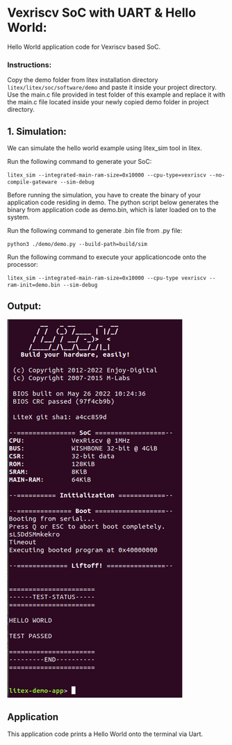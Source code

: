 # Vexriscv SoC with UART & Hello World:
Hello World application code for Vexriscv based SoC.

### Instructions:
Copy the demo folder from litex installation directory ``litex/litex/soc/software/demo`` and paste it inside your project directory. Use the main.c file provided in test folder of this example and replace it with the main.c file located inside your newly copied demo folder in project directory.

## 1. Simulation:
We can simulate the hello world example using litex_sim tool in litex.

Run the following command to generate your SoC:
```
litex_sim --integrated-main-ram-size=0x10000 --cpu-type=vexriscv --no-compile-gateware --sim-debug
```
Before running the simulation, you have to create the binary of your application code residing in demo. The python script below generates the binary from application code as demo.bin, which is later loaded on to the system.

Run the following command to generate .bin file from .py file:
```
python3 ./demo/demo.py --build-path=build/sim
```
Run the following command to execute your applicationcode onto the processor:
```
litex_sim --integrated-main-ram-size=0x10000 --cpu-type vexriscv --ram-init=demo.bin --sim-debug
```


## Output:
![hello_sim.png](./../Pictures/hello_sim.png "Optional title")

## Application
This application code prints a Hello World onto the terminal via Uart.